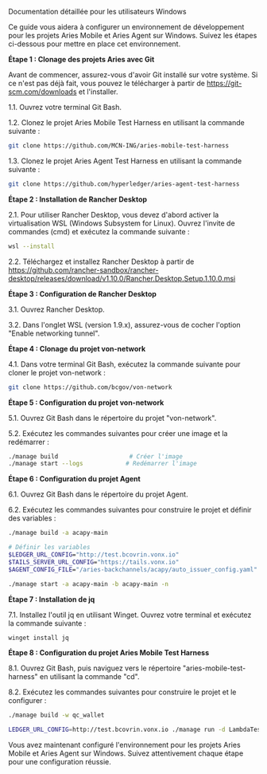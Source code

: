 Documentation détaillée pour les utilisateurs Windows

Ce guide vous aidera à configurer un environnement de développement pour les projets Aries Mobile et Aries Agent sur Windows. Suivez les étapes ci-dessous pour mettre en place cet environnement.

**Étape 1 : Clonage des projets Aries avec Git**

Avant de commencer, assurez-vous d'avoir Git installé sur votre système. Si ce n'est pas déjà fait, vous pouvez le télécharger à partir de https://git-scm.com/downloads et l'installer.

1.1. Ouvrez votre terminal Git Bash.

1.2. Clonez le projet Aries Mobile Test Harness en utilisant la commande suivante :
```bash
git clone https://github.com/MCN-ING/aries-mobile-test-harness
```

1.3. Clonez le projet Aries Agent Test Harness en utilisant la commande suivante :
```bash
git clone https://github.com/hyperledger/aries-agent-test-harness
```

**Étape 2 : Installation de Rancher Desktop**

2.1. Pour utiliser Rancher Desktop, vous devez d'abord activer la virtualisation WSL (Windows Subsystem for Linux). Ouvrez l'invite de commandes (cmd) et exécutez la commande suivante :
```bash
wsl --install
```

2.2. Téléchargez et installez Rancher Desktop à partir de https://github.com/rancher-sandbox/rancher-desktop/releases/download/v1.10.0/Rancher.Desktop.Setup.1.10.0.msi

**Étape 3 : Configuration de Rancher Desktop**

3.1. Ouvrez Rancher Desktop.

3.2. Dans l'onglet WSL (version 1.9.x), assurez-vous de cocher l'option "Enable networking tunnel".

**Étape 4 : Clonage du projet von-network**

4.1. Dans votre terminal Git Bash, exécutez la commande suivante pour cloner le projet von-network :
```bash
git clone https://github.com/bcgov/von-network
```

**Étape 5 : Configuration du projet von-network**

5.1. Ouvrez Git Bash dans le répertoire du projet "von-network".

5.2. Exécutez les commandes suivantes pour créer une image et la redémarrer :
```bash
./manage build                    # Créer l'image   
./manage start --logs            # Redémarrer l'image
```

**Étape 6 : Configuration du projet Agent**

6.1. Ouvrez Git Bash dans le répertoire du projet Agent.

6.2. Exécutez les commandes suivantes pour construire le projet et définir des variables :
```bash
./manage build -a acapy-main 

# Définir les variables
$LEDGER_URL_CONFIG="http://test.bcovrin.vonx.io"        	 
$TAILS_SERVER_URL_CONFIG="https://tails.vonx.io"			
$AGENT_CONFIG_FILE="/aries-backchannels/acapy/auto_issuer_config.yaml"

./manage start -a acapy-main -b acapy-main -n
```

**Étape 7 : Installation de jq**

7.1. Installez l'outil jq en utilisant Winget. Ouvrez votre terminal et exécutez la commande suivante :
```bash
winget install jq
```

**Étape 8 : Configuration du projet Aries Mobile Test Harness**

8.1. Ouvrez Git Bash, puis naviguez vers le répertoire "aries-mobile-test-harness" en utilisant la commande "cd".

8.2. Exécutez les commandes suivantes pour construire le projet et le configurer :
```bash
./manage build -w qc_wallet

LEDGER_URL_CONFIG=http://test.bcovrin.vonx.io ./manage run -d LambdaTest -u sylvain.rousseau -k 3nWogJYioE3aW7EwVO5b1xSqLdcALtfjTQOXt1wYLxg7UUo5tr -p Android -a lt://APP1016026831697124316551595 -b QCWallet-182-Android-Fetch-Upstream -i "AATH;http://0.0.0.0:9020" -v "AATH;http: //0.0.0.0:9030" -t @bc_wallet -t @T002.1-Proof
```

Vous avez maintenant configuré l'environnement pour les projets Aries Mobile et Aries Agent sur Windows. Suivez attentivement chaque étape pour une configuration réussie.
